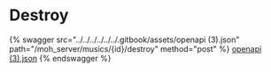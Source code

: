 # Destroy

{% swagger src="../../../../../../.gitbook/assets/openapi (3).json" path="/moh_server/musics/{id}/destroy" method="post" %}
[openapi (3).json](<../../../../../../.gitbook/assets/openapi (3).json>)
{% endswagger %}
